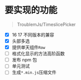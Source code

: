 # 要实现的功能

> TroublemJs/TimeslicePicker

- [x] 16 17 不同版本的兼容
- [x] 头部多选
- [x] 提供单天组件`Row`
- [ ] 格式化显示的方法高阶函数
- [ ] 发布 npm 包
- [ ] 单元测试
- [ ] 生成`*.min.js`压缩文件